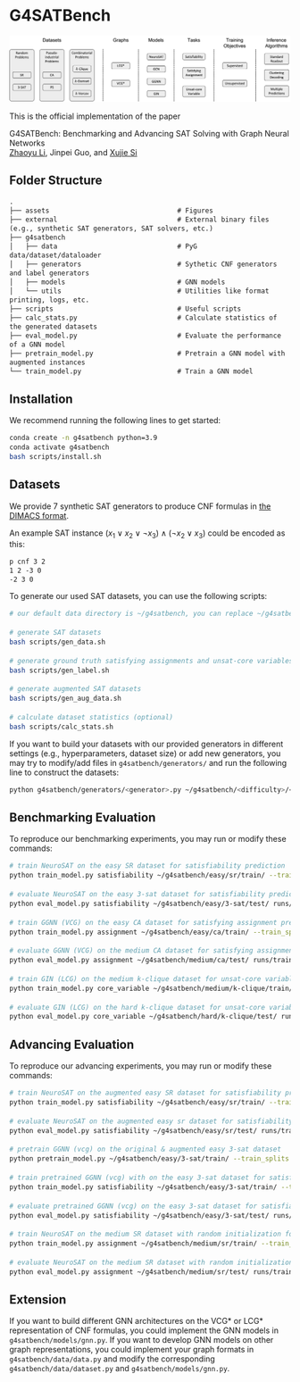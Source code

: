 # G4SATBench

![overview](assets/overview.png)

This is the official implementation of the paper

G4SATBench: Benchmarking and Advancing SAT Solving with Graph Neural Networks</br>
[Zhaoyu Li](https://www.zhaoyu-li.com), Jinpei Guo, and [Xujie Si](https://www.cs.toronto.edu/~six/)</br>

## Folder Structure
```
.
├── assets                                # Figures
├── external                              # External binary files (e.g., synthetic SAT generators, SAT solvers, etc.)
├── g4satbench
│   ├── data                              # PyG data/dataset/dataloader
│   ├── generators                        # Sythetic CNF generators and label generators
│   ├── models                            # GNN models
│   └── utils                             # Utilities like format printing, logs, etc.
├── scripts                               # Useful scripts
├── calc_stats.py                         # Calculate statistics of the generated datasets
├── eval_model.py                         # Evaluate the performance of a GNN model
├── pretrain_model.py                     # Pretrain a GNN model with augmented instances
└── train_model.py                        # Train a GNN model
```

## Installation
We recommend running the following lines to get started:

```bash
conda create -n g4satbench python=3.9
conda activate g4satbench
bash scripts/install.sh
```

## Datasets
We provide 7 synthetic SAT generators to produce CNF formulas in [the DIMACS format](http://www.satcompetition.org/2009/format-benchmarks2009.html).

An example SAT instance $(x_1 \lor x_2 \lor \neg x_3) \land (\neg x_2 \lor x_3)$ could be encoded as this:
```
p cnf 3 2
1 2 -3 0
-2 3 0
```

To generate our used SAT datasets, you can use the following scripts:

```bash
# our default data directory is ~/g4satbench, you can replace ~/g4satbench in the following scripts to your own data directory

# generate SAT datasets
bash scripts/gen_data.sh

# generate ground truth satisfying assignments and unsat-core variables
bash scripts/gen_label.sh

# generate augmented SAT datasets
bash scripts/gen_aug_data.sh

# calculate dataset statistics (optional)
bash scripts/calc_stats.sh
```

If you want to build your datasets with our provided generators in different settings (e.g., hyperparameters, dataset size) or add new generators, you may try to modify/add files in `g4satbench/generators/` and run the following line to construct the datasets:

```bash
python g4satbench/generators/<generator>.py ~/g4satbench/<difficulty>/<generator>/ --train_instances <train_instances> --valid_instances <valid_instances> --test_instances <test_instances> ...
```


## Benchmarking Evaluation
To reproduce our benchmarking experiments, you may run or modify these commands:

```bash
# train NeuroSAT on the easy SR dataset for satisfiability prediction
python train_model.py satisfiability ~/g4satbench/easy/sr/train/ --train_splits sat unsat --valid_dir ~/g4satbench/easy/sr/valid/ --valid_splits sat unsat --label satisfiability --graph lcg --model neurosat --n_iterations 32  --lr 1e-04 --weight_decay 1e-08 --scheduler ReduceLROnPlateau --batch_size 128 --seed 123

# evaluate NeuroSAT on the easy 3-sat dataset for satisfiability prediction
python eval_model.py satisfiability ~/g4satbench/easy/3-sat/test/ runs/train_task\=satisfiability_difficulty\=easy_dataset\=sr_splits\=sat_unsat/graph=lcg_init_emb=learned_model=neurosat_n_iterations=32_lr=1e-04_weight_decay=1e-08_seed=123/checkpoints/model_best.pt --test_splits sat unsat --label satisfiability --graph lcg --model neurosat --n_iterations 32 --batch_size 512
    
# train GGNN (VCG) on the easy CA dataset for satisfying assignment prediction with UNS_2 as the training loss
python train_model.py assignment ~/g4satbench/easy/ca/train/ --train_splits sat --valid_dir ~/g4satbench/easy/ca/valid/ --valid_splits sat --loss unsupervised_2 --graph vcg --model ggnn --n_iterations 32  --lr 1e-04 --weight_decay 1e-08 --scheduler ReduceLROnPlateau --batch_size 128 --seed 123

# evaluate GGNN (VCG) on the medium CA dataset for satisfying assignment prediction
python eval_model.py assignment ~/g4satbench/medium/ca/test/ runs/train_task\=assignment_difficulty\=easy_dataset\=ca_splits\=sat_label=None_loss=unsupervised_2/graph=vcg_init_emb=learned_model=ggnn_n_iterations=32_lr=1e-04_weight_decay=1e-08_seed=123/checkpoints/model_best.pt --test_splits sat --decoding standard --graph vcg --model ggnn --n_iterations 32 --batch_size 512

# train GIN (LCG) on the medium k-clique dataset for unsat-core variable prediction
python train_model.py core_variable ~/g4satbench/medium/k-clique/train/ --train_splits unsat --valid_dir ~/g4satbench/medium/k-clique/valid/ --valid_splits unsat --label core_variable --graph lcg --model gin --n_iterations 32  --lr 1e-04 --weight_decay 1e-08 --scheduler ReduceLROnPlateau --batch_size 128 --seed 123

# evaluate GIN (LCG) on the hard k-clique dataset for unsat-core variable prediction
python eval_model.py core_variable ~/g4satbench/hard/k-clique/test/ runs/train_task\=core_variable_difficulty\=medium_dataset\=k-clique_splits\=unsat/graph=lcg_init_emb=learned_model=gin_n_iterations=32_lr=1e-04_weight_decay=1e-08_seed=123/checkpoints/model_best.pt --test_splits unsat --label core_variable --graph lcg --model gin --n_iterations 32 --batch_size 512
```

## Advancing Evaluation
To reproduce our advancing experiments, you may run or modify these commands:

```bash
# train NeuroSAT on the augmented easy SR dataset for satisfiability prediction
python train_model.py satisfiability ~/g4satbench/easy/sr/train/ --train_splits augmented_sat augmented_unsat --valid_dir ~/g4satbench/easy/sr/valid/ --valid_splits augmented_sat augmented_unsat --label satisfiability --graph lcg --model neurosat --n_iterations 32  --lr 1e-04 --weight_decay 1e-08 --scheduler ReduceLROnPlateau --batch_size 128 --seed 123

# evaluate NeuroSAT on the augmented easy sr dataset for satisfiability prediction
python eval_model.py satisfiability ~/g4satbench/easy/sr/test/ runs/train_task\=satisfiability_difficulty\=easy_dataset\=sr_splits\=augmented_sat_augmented_unsat/graph=lcg_init_emb=learned_model=neurosat_n_iterations=32_lr=1e-04_weight_decay=1e-08_seed=123/checkpoints/model_best.pt --test_splits augmented_sat augmented_unsat --label satisfiability --graph lcg --model neurosat --n_iterations 32 --batch_size 512

# pretrain GGNN (vcg) on the original & augmented easy 3-sat dataset
python pretrain_model.py ~/g4satbench/easy/3-sat/train/ --train_splits sat augmented_sat unsat augmented_unsat --graph vcg --model ggnn --n_iterations 32  --lr 1e-04 --weight_decay 1e-08 --batch_size 128 --seed 123

# train pretrained GGNN (vcg) with on the easy 3-sat dataset for satisfiability prediction
python train_model.py satisfiability ~/g4satbench/easy/3-sat/train/ --train_splits sat unsat --checkpoint runs/pretrain_task=satisfiability_difficulty=easy_dataset=3-sat_splits=sat_augmented_sat_unsat_augmented_unsat/graph=vcg_init_emb=learned_model=ggnn_n_iterations=32_lr=0.0001_weight_decay=1e-08_seed=123/checkpoints/model_best.pt --valid_dir ~/g4satbench/easy/3-sat/valid/ --valid_splits sat unsat --label satisfiability --graph vcg --model ggnn --n_iterations 32  --lr 1e-04 --weight_decay 1e-08 --scheduler ReduceLROnPlateau --batch_size 128 --seed 123

# evaluate pretrained GGNN (vcg) on the easy 3-sat dataset for satisfiability prediction
python eval_model.py satisfiability ~/g4satbench/easy/3-sat/test/ runs/pretrain_task=satisfiability_difficulty=easy_dataset=3-sat_splits=sat_augmented_sat_unsat_augmented_unsat/graph=vcg_init_emb=learned_model=ggnn_n_iterations=32_lr=0.0001_weight_decay=1e-08_seed=123/train_task\=satisfiability_difficulty\=easy_dataset\=3-sat_splits\=sat_unsat/graph=vcg_init_emb=learned_model=ggnn_n_iterations=32_lr=1e-04_weight_decay=1e-08_seed=123/checkpoints/model_best.pt --test_splits sat unsat --label satisfiability --graph vcg --model ggnn --n_iterations 32 --batch_size 512

# train NeuroSAT on the medium SR dataset with random initialization for satisfying assignment prediction
python train_model.py assignment ~/g4satbench/medium/sr/train/ --train_splits sat --valid_dir ~/g4satbench/medium/sr/valid/ --valid_splits sat --loss unsupervised_2 --graph lcg --model neurosat --init_emb random --n_iterations 32  --lr 1e-04 --weight_decay 1e-08 --scheduler ReduceLROnPlateau --batch_size 128 --seed 123

# evaluate NeuroSAT on the medium SR dataset with random initialization for satisfying assignment prediction
python eval_model.py assignment ~/g4satbench/medium/sr/test/ runs/train_task\=assignment_difficulty\=medium_dataset\=sr_splits\=sat_label=None_loss=unsupervised_2/graph=lcg_init_emb=random_model=neurosat_n_iterations=32_lr=1e-04_weight_decay=1e-08_seed=123/checkpoints/model_best.pt --test_splits sat --decoding standard --graph lcg --model neurosat --n_iterations 32 --batch_size 512
```

## Extension
If you want to build different GNN architectures on the VCG* or LCG* representation of CNF formulas, you could implement the GNN models in `g4satbench/models/gnn.py`. If you want to develop GNN models on other graph representations, you could implement your graph formats in `g4satbench/data/data.py` and modify the corresponding `g4satbench/data/dataset.py` and `g4satbench/models/gnn.py`.